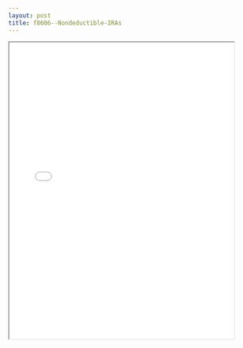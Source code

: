 ```yaml
---
layout: post
title: f8606--Nondeductible-IRAs
---
```


<div class="pdf-container">
<iframe src="/ea//_pdf-2-md/f8606--Nondeductible-IRAs.pdf" height="600" width="90%" allowFullScreen="true"></iframe>
</div>

